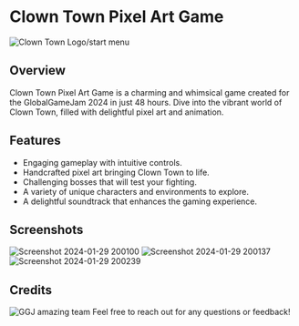 # Clown Town Pixel Art Game

![Clown Town Logo/start menu](https://github.com/JawherBenjeddou/MobileGame/assets/102749041/799841fc-92aa-43e4-9162-d0465d324226)

## Overview

Clown Town Pixel Art Game is a charming and whimsical game created for the GlobalGameJam 2024 in just 48 hours. Dive into the vibrant world of Clown Town, filled with delightful pixel art and animation. 


## Features

- Engaging gameplay with intuitive controls.
- Handcrafted pixel art bringing Clown Town to life.
- Challenging bosses that will test your fighting.
- A variety of unique characters and environments to explore.
- A delightful soundtrack that enhances the gaming experience.

## Screenshots

![Screenshot 2024-01-29 200100](https://github.com/JawherBenjeddou/MobileGame/assets/102749041/05169522-3953-49e5-9447-308939e76a6f)
![Screenshot 2024-01-29 200137](https://github.com/JawherBenjeddou/MobileGame/assets/102749041/20136b59-c5f0-42f8-87ae-6eaaf75aa862)
![Screenshot 2024-01-29 200239](https://github.com/JawherBenjeddou/MobileGame/assets/102749041/60d34793-de1f-4041-972a-b76fa879fd57)
## Credits
![GGJ amazing team](https://github.com/JawherBenjeddou/MobileGame/assets/102749041/cce0b5dc-3f35-4e7f-86fa-b596d528321c)
Feel free to reach out for any questions or feedback!

